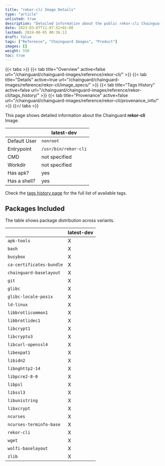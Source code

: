 ```yaml
---
title: "rekor-cli Image Details"
type: "article"
unlisted: true
description: "Detailed information about the public rekor-cli Chainguard Image."
date: 2023-03-07T11:07:52+02:00
lastmod: 2024-06-05 00:36:13
draft: false
tags: ["Reference", "Chainguard Images", "Product"]
images: []
weight: 550
toc: true
---
```


{{< tabs >}}
{{< tab title="Overview" active=false url="/chainguard/chainguard-images/reference/rekor-cli/" >}}
{{< tab title="Details" active=true url="/chainguard/chainguard-images/reference/rekor-cli/image_specs/" >}}
{{< tab title="Tags History" active=false url="/chainguard/chainguard-images/reference/rekor-cli/tags_history/" >}}
{{< tab title="Provenance" active=false url="/chainguard/chainguard-images/reference/rekor-cli/provenance_info/" >}}
{{</ tabs >}}

This page shows detailed information about the Chainguard **rekor-cli** Image.

|              | latest-dev           |
|--------------|----------------------|
| Default User | `nonroot`            |
| Entrypoint   | `/usr/bin/rekor-cli` |
| CMD          | not specified        |
| Workdir      | not specified        |
| Has apk?     | yes                  |
| Has a shell? | yes                  |

Check the [tags history page](/chainguard/chainguard-images/reference/rekor-cli/tags_history/) for the full list of available tags.

## Packages Included
The table shows package distribution across variants.

|                          | latest-dev |
|--------------------------|------------|
| `apk-tools`              | X          |
| `bash`                   | X          |
| `busybox`                | X          |
| `ca-certificates-bundle` | X          |
| `chainguard-baselayout`  | X          |
| `git`                    | X          |
| `glibc`                  | X          |
| `glibc-locale-posix`     | X          |
| `ld-linux`               | X          |
| `libbrotlicommon1`       | X          |
| `libbrotlidec1`          | X          |
| `libcrypt1`              | X          |
| `libcrypto3`             | X          |
| `libcurl-openssl4`       | X          |
| `libexpat1`              | X          |
| `libidn2`                | X          |
| `libnghttp2-14`          | X          |
| `libpcre2-8-0`           | X          |
| `libpsl`                 | X          |
| `libssl3`                | X          |
| `libunistring`           | X          |
| `libxcrypt`              | X          |
| `ncurses`                | X          |
| `ncurses-terminfo-base`  | X          |
| `rekor-cli`              | X          |
| `wget`                   | X          |
| `wolfi-baselayout`       | X          |
| `zlib`                   | X          |

